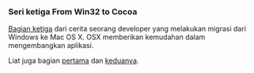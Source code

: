 ### Seri ketiga From Win32 to Cocoa

[Bagian ketiga](http://arstechnica.com/articles/culture/microsoft-learn-from-apple-iii.ars) dari cerita seorang developer yang melakukan migrasi dari Windows ke Mac OS X. OSX memberikan kemudahan dalam mengembangkan aplikasi.

Liat juga bagian [pertama](http://arstechnica.com/articles/culture/what-microsoft-could-learn-from-apple.ars) dan [keduanya](http://arstechnica.com/articles/culture/microsoft-learn-from-apple-II.ars).

<!-- {"time": "2008-06-02 08:27:09", "title": "Seri ketiga From Win32 to Cocoa"} -->
